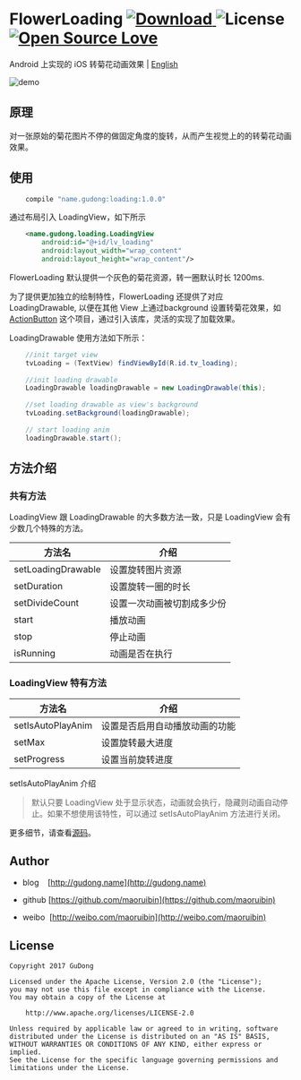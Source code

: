 # FlowerLoading [ ![Download](https://api.bintray.com/packages/gudong/maven/loading/images/download.svg) ](https://bintray.com/gudong/maven/loading/_latestVersion)   ![License](https://img.shields.io/badge/license-Apache%202.0-blue.svg)  [ ![Open Source Love](https://badges.frapsoft.com/os/v1/open-source.svg?v=103)](https://github.com/ellerbrock/open-source-badges/)

Android 上实现的 iOS 转菊花动画效果 | [English](/doc/Readme-en.md)

![demo](http://7xr9gx.com1.z0.glb.clouddn.com/flower_real_right.gif)

## 原理

对一张原始的菊花图片不停的做固定角度的旋转，从而产生视觉上的的转菊花动画效果。

## 使用

```gradle
    compile "name.gudong:loading:1.0.0"
```

通过布局引入 LoadingView，如下所示

```xml
    <name.gudong.loading.LoadingView
        android:id="@+id/lv_loading"
        android:layout_width="wrap_content"
        android:layout_height="wrap_content"/>
```

FlowerLoading 默认提供一个灰色的菊花资源，转一圈默认时长 1200ms.

为了提供更加独立的绘制特性，FlowerLoading 还提供了对应 LoadingDrawable, 以便在其他 View 上通过background 设置转菊花效果，如[ActionButton](https://github.com/maoruibin/ActionButton) 这个项目，通过引入该库，灵活的实现了加载效果。


LoadingDrawable 使用方法如下所示：

```java
    //init target view
    tvLoading = (TextView) findViewById(R.id.tv_loading);
    
    //init loading drawable
    LoadingDrawable loadingDrawable = new LoadingDrawable(this);
    
    //set loading drawable as view's background 
    tvLoading.setBackground(loadingDrawable);
    
    // start loading anim
    loadingDrawable.start();
```

## 方法介绍

### 共有方法
LoadingView 跟 LoadingDrawable 的大多数方法一致，只是 LoadingView 会有少数几个特殊的方法。

方法名 | 介绍
---- | ---
setLoadingDrawable | 设置旋转图片资源 
setDuration |  设置旋转一圈的时长
setDivideCount |  设置一次动画被切割成多少份
start | 播放动画 
stop | 停止动画 
isRunning | 动画是否在执行 

### LoadingView 特有方法

方法名 | 介绍
---- | ---
setIsAutoPlayAnim | 设置是否启用自动播放动画的功能 
setMax | 设置旋转最大进度 
setProgress | 设置当前旋转进度 

setIsAutoPlayAnim 介绍
> 默认只要 LoadingView 处于显示状态，动画就会执行，隐藏则动画自动停止。如果不想使用该特性，可以通过 setIsAutoPlayAnim 方法进行关闭。


更多细节，请查看[源码](./loading/src/main/java/name/gudong/loading/LoadingDrawable.java)。

## Author

- blog&nbsp;&nbsp;&nbsp;&nbsp;[http://gudong.name](http://gudong.name)

- github [https://github.com/maoruibin](https://github.com/maoruibin)

- weibo&nbsp;&nbsp;[http://weibo.com/maoruibin](http://weibo.com/maoruibin)

## License

    Copyright 2017 GuDong

    Licensed under the Apache License, Version 2.0 (the "License");
    you may not use this file except in compliance with the License.
    You may obtain a copy of the License at

        http://www.apache.org/licenses/LICENSE-2.0

    Unless required by applicable law or agreed to in writing, software
    distributed under the License is distributed on an "AS IS" BASIS,
    WITHOUT WARRANTIES OR CONDITIONS OF ANY KIND, either express or implied.
    See the License for the specific language governing permissions and
    limitations under the License.



